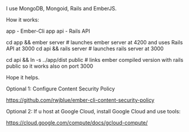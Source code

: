 I use MongoDB, Mongoid, Rails and EmberJS.


How it works:

app - Ember-Cli app
api - Rails API

cd app && ember server # launches ember server at 4200 and uses Rails API at 3000
cd api && rails server # launches rails server at 3000

cd api && ln -s ../app/dist public # links ember compiled version with rails public so it works also on port 3000


Hope it helps.



Optional 1: Configure Content Security Policy

https://github.com/rwjblue/ember-cli-content-security-policy



Optional 2: If u host at Google Cloud, install Google Cloud and use tools:

https://cloud.google.com/compute/docs/gcloud-compute/